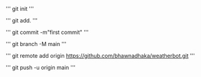 '''
git init
'''

'''
git add.
'''

'''
git commit -m"first commit"
'''

'''
git branch -M main
'''

'''
git remote add origin https://github.com/bhawnadhaka/weatherbot.git
'''

'''
git push -u origin main
''' 